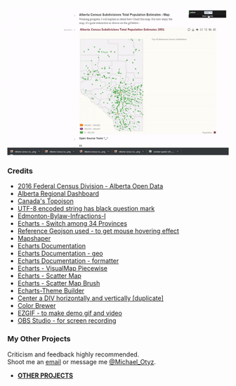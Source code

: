 ![](population-map.gif)

### Credits
- <a href="https://open.alberta.ca/opendata/6647c7b5-b173-4711-a493-dad08308d501#summary" target="_blank">2016 Federal Census Division - Alberta Open Data</a>
- <a href="https://regionaldashboard.alberta.ca/#/" target="_blank">Alberta Regional Dashboard</a>
- <a href="https://gist.githubusercontent.com/mikelotis/6f2887d02d5b44c411785acb641764c0/raw/85cf11f306bccad1b8198261689f3f3d1dfaaeb1/canada.json" target="_blank">Canada's Topojson</a>
- <a href="https://stackoverflow.com/questions/39713333/nodejs-utf-8-encoded-string-has-black-question-mark" target="_blank">UTF-8 encoded string has black question mark</a>
- <a href="https://github.com/Edmonton-Open-Data/Edmonton-Bylaw-Infractions-I/blob/master/js/infractions.js" target="_blank">Edmonton-Bylaw-Infractions-I</a>
- <a href="https://ecomfe.github.io/echarts-examples/public/editor.html?c=map-province" target="_blank">Echarts - Switch among 34 Provinces</a>
- <a href="https://raw.githubusercontent.com/apache/incubator-echarts/master/map/json/world.json" target="_blank">Reference Geojson used - to get mouse hovering effect</a>
- <a href="https://mapshaper.org/" target="_blank">Mapshaper</a>
- <a href="https://ecomfe.github.io/echarts-doc/public/en/option.html#title" target="_blank">Echarts Documentation</a>
- <a href="https://ecomfe.github.io/echarts-doc/public/en/option.html#geo" target="_blank">Echarts Documentation - geo</a>
- <a href="https://ecomfe.github.io/echarts-doc/public/en/option.html#visualMap-piecewise.formatter" target="_blank">Echarts Documentation - formatter</a>
- <a href="https://ecomfe.github.io/echarts-examples/public/editor.html?c=doc-example/scatter-visualMap-piecewise" target="_blank">Echarts - VisualMap Piecewise</a>
- <a href="https://ecomfe.github.io/echarts-examples/public/editor.html?c=scatter-map" target="_blank">Echarts - Scatter Map</a>
- <a href="https://ecomfe.github.io/echarts-examples/public/editor.html?c=scatter-map-brush" target="_blank">Echarts - Scatter Map Brush</a>
- <a href="http://echarts.baidu.com/theme-builder/" target="_blank">Echarts-Theme Builder</a>
- <a href="https://stackoverflow.com/questions/14123999/center-a-div-horizontally-and-vertically" target="_blank">Center a DIV horizontally and vertically [duplicate]</a>
- <a href="http://colorbrewer2.org/#type=qualitative&scheme=Set1&n=5" target="_blank">Color Brewer</a>
- <a href="https://ezgif.com/" target="_blank">EZGIF - to make demo gif and video</a>
- <a href="https://obsproject.com/" target="_blank">OBS Studio - for screen recording</a>

### My Other Projects
Criticism and feedback highly recommended.<br> 
Shoot me an <a href="https://mikelotis.github.io/#web" target="_blank">email</a> or message me <a href="https://twitter.com/Michael_Otyz" target="_blank">@Michael_Otyz</a>.
- <a href="https://mikelotis.github.io/" target="_blank"><strong>OTHER PROJECTS</strong></a>
